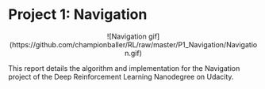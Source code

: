# Project 1: Navigation
<p align="center">
![Navigation gif](https://github.com/championballer/RL/raw/master/P1_Navigation/Navigation.gif)
</p>
This report details the algorithm and implementation for the Navigation project of the Deep Reinforcement Learning Nanodegree on Udacity.